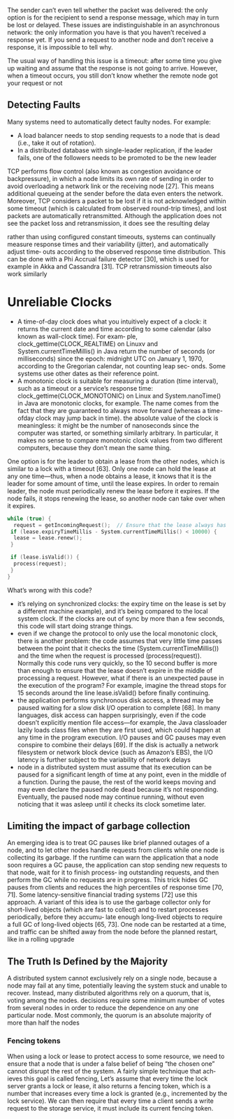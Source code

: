 The sender can’t even tell whether the packet was delivered: the only option is for the  recipient to send a response message, which may in turn be lost or delayed. These  issues are indistinguishable in an asynchronous network: the only information you  have is that you haven’t received a response yet. If you send a request to another node  and don’t receive a response, it is impossible to tell why. 

The usual way of handling this issue is a timeout: after some time you give up waiting  and assume that the response is not going to arrive. However, when a timeout occurs,  you still don’t know whether the remote node got your request or not

## Detecting Faults 

Many systems need to automatically detect faulty nodes. For example:  
- A load balancer needs to stop sending requests to a node that is dead (i.e., take it  out of rotation).  
- In a distributed database with single-leader replication, if the leader fails, one of  the followers needs to be promoted to be the new leader

TCP performs flow control (also known as congestion avoidance or backpressure),  in which a node limits its own rate of sending in order to avoid overloading a network link or the receiving node [27]. This means additional queueing at the  sender before the data even enters the network. 
Moreover, TCP considers a packet to be lost if it is not acknowledged within some  timeout (which is calculated from observed round-trip times), and lost packets are  automatically retransmitted. Although the application does not see the packet loss  and retransmission, it does see the resulting delay

rather than using configured constant timeouts, systems can continually  measure response times and their variability (jitter), and automatically adjust time‐  outs according to the observed response time distribution. This can be done with a  Phi Accrual failure detector [30], which is used for example in Akka and Cassandra  [31]. TCP retransmission timeouts also work similarly

# Unreliable Clocks 

- A time-of-day clock does what you intuitively expect of a clock: it returns the current  date and time according to some calendar (also known as wall-clock time). For exam‐  ple, clock_gettime(CLOCK_REALTIME) on Linuxv and System.currentTimeMillis()  in Java return the number of seconds (or milliseconds) since the epoch: midnight  UTC on January 1, 1970, according to the Gregorian calendar, not counting leap sec‐  onds. Some systems use other dates as their reference point. 
- A monotonic clock is suitable for measuring a duration (time interval), such as a  timeout or a service’s response time: clock_gettime(CLOCK_MONOTONIC) on Linux  and System.nanoTime() in Java are monotonic clocks, for example. The name comes  from the fact that they are guaranteed to always move forward (whereas a time-ofday clock may jump back in time). the absolute  value of the clock is meaningless: it might be the number of nanoseconds since the  computer was started, or something similarly arbitrary. In particular, it makes no  sense to compare monotonic clock values from two different computers, because they  don’t mean the same thing.

One option is for the leader to obtain a lease from the other nodes, which is similar to  a lock with a timeout [63]. Only one node can hold the lease at any one time—thus,  when a node obtains a lease, it knows that it is the leader for some amount of time,  until the lease expires. In order to remain leader, the node must periodically renew the lease before it expires. If the node fails, it stops renewing the lease, so another  node can take over when it expires. 

``` cpp
while (true) {
  request = getIncomingRequest();  // Ensure that the lease always has at least 10 seconds remaining
 if (lease.expiryTimeMillis - System.currentTimeMillis() < 10000) {
  lease = lease.renew();
 }

 if (lease.isValid()) {
  process(request);
 }
} 
```
What’s wrong with this code?
- it’s relying on synchronized clocks: the expiry  time on the lease is set by a different machine example), and it’s being compared to the local  system clock. If the clocks are out of sync by more than a few seconds, this code will  start doing strange things.
- even if we change the protocol to only use the local monotonic clock, there  is another problem: the code assumes that very little time passes between the point  that it checks the time (System.currentTimeMillis()) and the time when the  request is processed (process(request)). Normally this code runs very quickly, so  the 10 second buffer is more than enough to ensure that the lease doesn’t expire in  the middle of processing a request.  However, what if there is an unexpected pause in the execution of the program? For  example, imagine the thread stops for 15 seconds around the line lease.isValid()  before finally continuing.
- the application performs synchronous disk access, a thread may be paused  waiting for a slow disk I/O operation to complete [68]. In many languages, disk  access can happen surprisingly, even if the code doesn’t explicitly mention file  access—for example, the Java classloader lazily loads class files when they are first  used, which could happen at any time in the program execution. I/O pauses and  GC pauses may even conspire to combine their delays [69]. If the disk is actually  a network filesystem or network block device (such as Amazon’s EBS), the I/O  latency is further subject to the variability of network delays
- node in a distributed system must assume that its execution can be paused for a  significant length of time at any point, even in the middle of a function. During the  pause, the rest of the world keeps moving and may even declare the paused node  dead because it’s not responding. Eventually, the paused node may continue running,  without even noticing that it was asleep until it checks its clock sometime later. 

## Limiting the impact of garbage collection 
An emerging idea is to treat GC pauses like brief planned outages of a node, and to  let other nodes handle requests from clients while one node is collecting its garbage.  If the runtime can warn the application that a node soon requires a GC pause, the  application can stop sending new requests to that node, wait for it to finish process‐  ing outstanding requests, and then perform the GC while no requests are in progress.  This trick hides GC pauses from clients and reduces the high percentiles of response  time [70, 71]. Some latency-sensitive financial trading systems [72] use this approach. 
A variant of this idea is to use the garbage collector only for short-lived objects  (which are fast to collect) and to restart processes periodically, before they accumu‐  late enough long-lived objects to require a full GC of long-lived objects [65, 73]. One  node can be restarted at a time, and traffic can be shifted away from the node before  the planned restart, like in a rolling upgrade

## The Truth Is Defined by the Majority 
A distributed system cannot exclusively rely on a single node, because a  node may fail at any time, potentially leaving the system stuck and unable to recover.  Instead, many distributed algorithms rely on a quorum, that is, voting among the  nodes. decisions require some  minimum number of votes from several nodes in order to reduce the dependence on  any one particular node. Most commonly, the quorum is an absolute majority of more than half the nodes 

### Fencing tokens 
When using a lock or lease to protect access to some resource, we need to ensure that a node that is under a false belief of being “the  chosen one” cannot disrupt the rest of the system. A fairly simple technique that ach‐  ieves this goal is called fencing,
Let’s assume that every time the lock server grants a lock or lease, it also returns a  fencing token, which is a number that increases every time a lock is granted (e.g.,  incremented by the lock service). We can then require that every time a client sends a  write request to the storage service, it must include its current fencing token. 

 



